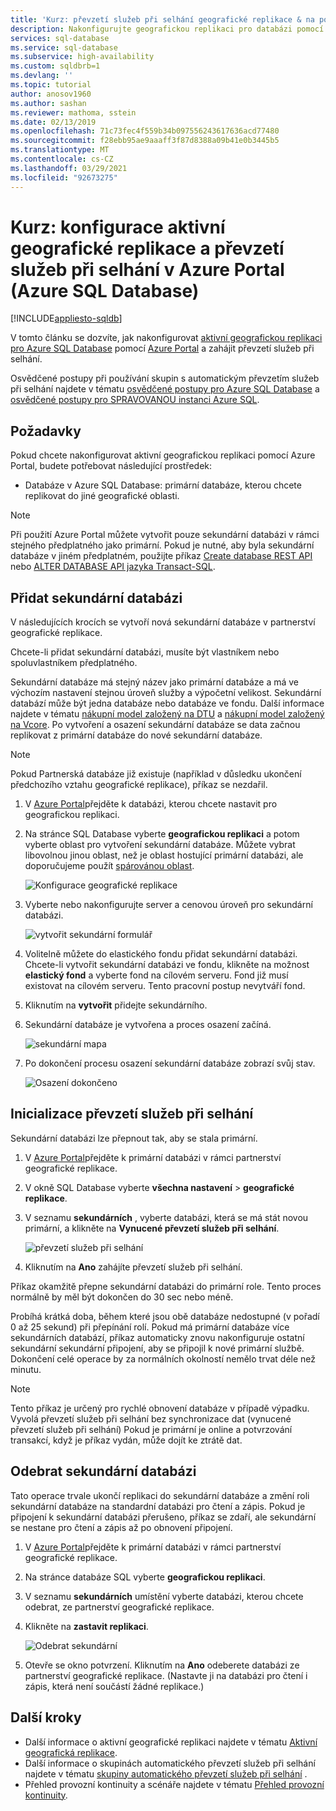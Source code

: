 ```yaml
---
title: 'Kurz: převzetí služeb při selhání geografické replikace & na portálu'
description: Nakonfigurujte geografickou replikaci pro databázi pomocí Azure Portal a spusťte převzetí služeb při selhání.
services: sql-database
ms.service: sql-database
ms.subservice: high-availability
ms.custom: sqldbrb=1
ms.devlang: ''
ms.topic: tutorial
author: anosov1960
ms.author: sashan
ms.reviewer: mathoma, sstein
ms.date: 02/13/2019
ms.openlocfilehash: 71c73fec4f559b34b097556243617636acd77480
ms.sourcegitcommit: f28ebb95ae9aaaff3f87d8388a09b41e0b3445b5
ms.translationtype: MT
ms.contentlocale: cs-CZ
ms.lasthandoff: 03/29/2021
ms.locfileid: "92673275"
---
```

# <a name="tutorial-configure-active-geo-replication-and-failover-in-the-azure-portal-azure-sql-database"></a>Kurz: konfigurace aktivní geografické replikace a převzetí služeb při selhání v Azure Portal (Azure SQL Database)

[!INCLUDE[appliesto-sqldb](../includes/appliesto-sqldb.md)]

V tomto článku se dozvíte, jak nakonfigurovat [aktivní geografickou replikaci pro Azure SQL Database](active-geo-replication-overview.md#active-geo-replication-terminology-and-capabilities) pomocí [Azure Portal](https://portal.azure.com) a zahájit převzetí služeb při selhání.

Osvědčené postupy při používání skupin s automatickým převzetím služeb při selhání najdete v tématu [osvědčené postupy pro Azure SQL Database](auto-failover-group-overview.md#best-practices-for-sql-database) a [osvědčené postupy pro SPRAVOVANOU instanci Azure SQL](auto-failover-group-overview.md#best-practices-for-sql-managed-instance). 



## <a name="prerequisites"></a>Požadavky

Pokud chcete nakonfigurovat aktivní geografickou replikaci pomocí Azure Portal, budete potřebovat následující prostředek:

* Databáze v Azure SQL Database: primární databáze, kterou chcete replikovat do jiné geografické oblasti.

> [!Note]
> Při použití Azure Portal můžete vytvořit pouze sekundární databázi v rámci stejného předplatného jako primární. Pokud je nutné, aby byla sekundární databáze v jiném předplatném, použijte příkaz [Create database REST API](/rest/api/sql/databases/createorupdate) nebo [ALTER DATABASE API jazyka Transact-SQL](/sql/t-sql/statements/alter-database-transact-sql).

## <a name="add-a-secondary-database"></a>Přidat sekundární databázi

V následujících krocích se vytvoří nová sekundární databáze v partnerství geografické replikace.  

Chcete-li přidat sekundární databázi, musíte být vlastníkem nebo spoluvlastníkem předplatného.

Sekundární databáze má stejný název jako primární databáze a má ve výchozím nastavení stejnou úroveň služby a výpočetní velikost. Sekundární databází může být jedna databáze nebo databáze ve fondu. Další informace najdete v tématu [nákupní model založený na DTU](service-tiers-dtu.md) a [nákupní model založený na Vcore](service-tiers-vcore.md).
Po vytvoření a osazení sekundární databáze se data začnou replikovat z primární databáze do nové sekundární databáze.

> [!NOTE]
> Pokud Partnerská databáze již existuje (například v důsledku ukončení předchozího vztahu geografické replikace), příkaz se nezdařil.

1. V [Azure Portal](https://portal.azure.com)přejděte k databázi, kterou chcete nastavit pro geografickou replikaci.
2. Na stránce SQL Database vyberte **geografickou replikaci** a potom vyberte oblast pro vytvoření sekundární databáze. Můžete vybrat libovolnou jinou oblast, než je oblast hostující primární databázi, ale doporučujeme použít [spárovánou oblast](../../best-practices-availability-paired-regions.md).

    ![Konfigurace geografické replikace](./media/active-geo-replication-configure-portal/configure-geo-replication.png)
3. Vyberte nebo nakonfigurujte server a cenovou úroveň pro sekundární databázi.

    ![vytvořit sekundární formulář](./media/active-geo-replication-configure-portal/create-secondary.png)
4. Volitelně můžete do elastického fondu přidat sekundární databázi. Chcete-li vytvořit sekundární databázi ve fondu, klikněte na možnost **elastický fond** a vyberte fond na cílovém serveru. Fond již musí existovat na cílovém serveru. Tento pracovní postup nevytváří fond.
5. Kliknutím na **vytvořit** přidejte sekundárního.
6. Sekundární databáze je vytvořena a proces osazení začíná.

    ![sekundární mapa](./media/active-geo-replication-configure-portal/seeding0.png)
7. Po dokončení procesu osazení sekundární databáze zobrazí svůj stav.

    ![Osazení dokončeno](./media/active-geo-replication-configure-portal/seeding-complete.png)

## <a name="initiate-a-failover"></a>Inicializace převzetí služeb při selhání

Sekundární databázi lze přepnout tak, aby se stala primární.  

1. V [Azure Portal](https://portal.azure.com)přejděte k primární databázi v rámci partnerství geografické replikace.
2. V okně SQL Database vyberte **všechna nastavení**  >  **geografické replikace**.
3. V seznamu **sekundárních** , vyberte databázi, která se má stát novou primární, a klikněte na **Vynucené převzetí služeb při selhání**.

    ![převzetí služeb při selhání](./media/active-geo-replication-configure-portal/secondaries.png)
4. Kliknutím na **Ano** zahájíte převzetí služeb při selhání.

Příkaz okamžitě přepne sekundární databázi do primární role. Tento proces normálně by měl být dokončen do 30 sec nebo méně.

Probíhá krátká doba, během které jsou obě databáze nedostupné (v pořadí 0 až 25 sekund) při přepínání rolí. Pokud má primární databáze více sekundárních databází, příkaz automaticky znovu nakonfiguruje ostatní sekundární sekundární připojení, aby se připojil k nové primární službě. Dokončení celé operace by za normálních okolností nemělo trvat déle než minutu.

> [!NOTE]
> Tento příkaz je určený pro rychlé obnovení databáze v případě výpadku. Vyvolá převzetí služeb při selhání bez synchronizace dat (vynucené převzetí služeb při selhání)  Pokud je primární je online a potvrzování transakcí, když je příkaz vydán, může dojít ke ztrátě dat.

## <a name="remove-secondary-database"></a>Odebrat sekundární databázi

Tato operace trvale ukončí replikaci do sekundární databáze a změní roli sekundární databáze na standardní databázi pro čtení a zápis. Pokud je připojení k sekundární databázi přerušeno, příkaz se zdaří, ale sekundární se nestane pro čtení a zápis až po obnovení připojení.  

1. V [Azure Portal](https://portal.azure.com)přejděte k primární databázi v rámci partnerství geografické replikace.
2. Na stránce databáze SQL vyberte **geografickou replikaci**.
3. V seznamu **sekundárních** umístění vyberte databázi, kterou chcete odebrat, ze partnerství geografické replikace.
4. Klikněte na **zastavit replikaci**.

    ![Odebrat sekundární](./media/active-geo-replication-configure-portal/remove-secondary.png)
5. Otevře se okno potvrzení. Kliknutím na **Ano** odeberete databázi ze partnerství geografické replikace. (Nastavte ji na databázi pro čtení i zápis, která není součástí žádné replikace.)

## <a name="next-steps"></a>Další kroky

* Další informace o aktivní geografické replikaci najdete v tématu [Aktivní geografická replikace](active-geo-replication-overview.md).
* Další informace o skupinách automatického převzetí služeb při selhání najdete v tématu [skupiny automatického převzetí služeb při selhání](auto-failover-group-overview.md) .
* Přehled provozní kontinuity a scénáře najdete v tématu [Přehled provozní kontinuity](business-continuity-high-availability-disaster-recover-hadr-overview.md).